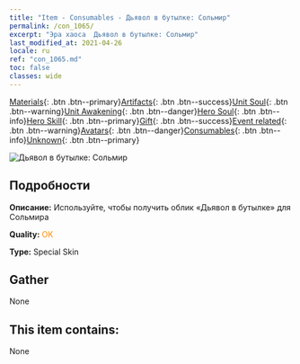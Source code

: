 ```yaml
---
title: "Item - Consumables - Дьявол в бутылке: Сольмир"
permalink: /con_1065/
excerpt: "Эра хаоса  Дьявол в бутылке: Сольмир"
last_modified_at: 2021-04-26
locale: ru
ref: "con_1065.md"
toc: false
classes: wide
---
```

 [Materials](/ItemsRU/){: .btn .btn--primary}[Artifacts](/ItemsRU/Artifacts/){: .btn .btn--success}[Unit Soul](/ItemsRU/UnitSoul/){: .btn .btn--warning}[Unit Awakening](/ItemsRU/UnitAwakening/){: .btn .btn--danger}[Hero Soul](/ItemsRU/HeroSoul/){: .btn .btn--info}[Hero Skill](/ItemsRU/HeroSkill/){: .btn .btn--primary}[Gift](/ItemsRU/Gift/){: .btn .btn--success}[Event related](/ItemsRU/Events/){: .btn .btn--warning}[Avatars](/ItemsRU/Avatars/){: .btn .btn--danger}[Consumables](/ItemsRU/Consumables/){: .btn .btn--info}[Unknown](/ItemsRU/Unknown/){: .btn .btn--primary}

 ![Дьявол в бутылке: Сольмир](/images/h/h_Solmyr2.jpg)

## Подробности
 **Описание:** Используйте, чтобы получить облик «Дьявол в бутылке» для Сольмира

 **Quality:** <span style="color: #FF8C00">OK</span>

 **Type:** Special Skin

## Gather

  None

## This item contains:

  None

